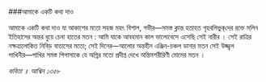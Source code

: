 ###আমাকে একটি কথা দাও

আমাকে একটি কথা দাও যা আকাশের মতো
সহজ মহৎ বিশাল, 
গভীর―সমস্ত ক্লান্ত হতাহত গৃহবলিভুক্‌দের রক্তে 
মলিন ইতিহাসের অন্তর ধুয়ে চেনা হাতের মতন : 
আমি যাকে আবহমান কাল ভালোবেসে এসেছি সেই নারীর । 
সেই রাত্রির নক্ষত্রালোকিত নিবিড় বাতাসের মতো; 
সেই দিনের―আলোর অন্তহীন এঞ্জিন-চঞ্চল ডানার মতন 
সেই উজ্জ্বল পাখিনীর―পাখির সমস্ত পিপাসাকে যে 
অগ্নির মতো প্রদীপ্ত দেখে অন্তিমশরীরিণী মোমের মতন ।


*কবিতা ॥ আশ্বিন ১৩৫৮*
